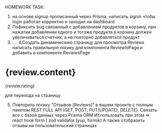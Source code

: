 HOMEWORK TASK:
1. на основе signup прописанный через Prisma, написать signin чтобы login работал корректно и заходил на dashboard
2. Пофиксить bug связанный с добавлением продуктов в корзину, при нажатии добавлении одного и тогоже продукта в корзину должен увеличиваться счетчик, а не повторно добавляться продукт
3. ....
4.Создать динамическию страницу для просмотра Reviews написать правильную логику для компонента ReviewIdPage и добавить в компоненте ReviewsPage 
<Link href={`/reviews/${review.id}`} key={review.id}>
            <div
              key={review.content}
              className="p-4 border rounded-md border-gray-200 pb-4 flex flex-col gap-2 items-center justify-center"
            >
              <h1>{review.content}</h1>
              <p>{review.rating}</p>
            </div>
          </Link>
для перехода на страницу

5. Повторить логику "Отзывов (Reviews)" в вашем проекте с полным пакетом REST FULL API (GET, POST, PUT(UPDATE), DELETE).
Связать все с базой данных через Prisma ORM
Использовать при этом => react hook form | zod validator (yup, formik)
А также отобразить отзывы на пользовательский страницах